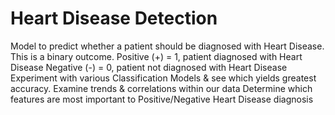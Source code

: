# Heart Disease Detection
Model to predict whether a patient should be diagnosed with Heart Disease. This is a binary outcome.
Positive (+) = 1, patient diagnosed with Heart Disease
Negative (-) = 0, patient not diagnosed with Heart Disease
Experiment with various Classification Models & see which yields greatest accuracy.
Examine trends & correlations within our data
Determine which features are most important to Positive/Negative Heart Disease diagnosis
